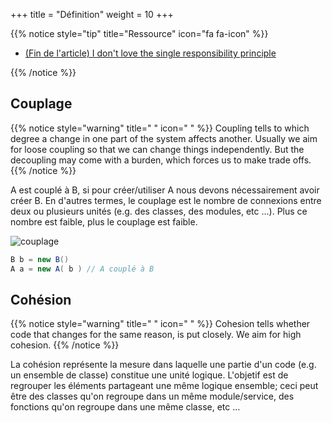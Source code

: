 +++
title = "Définition"
weight = 10
+++

{{% notice style="tip" title="Ressource" icon="fa fa-icon" %}}

- [(Fin de l'article) I don't love the single responsibility principle](https://sklivvz.com/posts/i-dont-love-the-single-responsibility-principle/)

{{% /notice %}}

## Couplage

{{% notice style="warning" title=" " icon=" " %}}
Coupling tells to which degree a change in one part of the system affects another. Usually we aim for loose coupling so that we can change things independently. But the decoupling may come with a burden, which forces us to make trade offs.
{{% /notice %}}

A est couplé à B, si pour créer/utiliser A nous devons nécessairement avoir créer B. En d'autres termes, le couplage est le nombre de connexions entre deux ou plusieurs unités (e.g. des classes, des modules, etc ...). Plus ce nombre est faible, plus le couplage est faible.

![couplage](../images/couplage.png)

```java
B b = new B()
A a = new A( b ) // A couplé à B
```

## Cohésion

{{% notice style="warning" title=" " icon=" " %}}
Cohesion tells whether code that changes for the same reason, is put closely. We aim for high cohesion.
{{% /notice %}}

La cohésion représente la mesure dans laquelle une partie d'un code (e.g. un ensemble de classe) constitue une unité logique. L'objetif est de regrouper les éléments partageant une même logique ensemble; ceci peut être des classes qu'on regroupe dans un même module/service, des fonctions qu'on regroupe dans une même classe, etc ...
